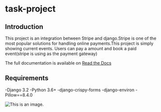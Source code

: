 # task-project

## Introduction
This project is an integration between Stripe and django.Stripe is one of the most popular solutions for handling online payments.This project is simply showing current events. Users can pay a  amount and book a paid event(stripe is using as the payment gateway)

The full documentation is available on [Read the Docs](https://testdriven.io/blog/setting-up-stripe-connect-with-django/)



## Requirements
-Django 3.2
-Python 3.6+
-django-crispy-forms
-django-environ
-Pillow==8.4.0

![This is an image](https://www.localogy.com/wp-content/uploads/2019/10/stripe-product-image.png).
